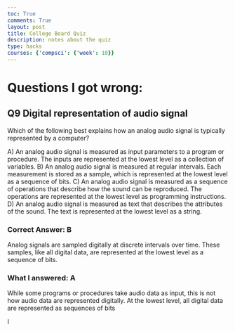 ```yaml
---
toc: True
comments: True
layout: post
title: College Board Quiz
description: notes about the quiz
type: hacks
courses: {'compsci': {'week': 10}}
---
```


# Questions I got wrong:

## Q9 Digital representation of audio signal

Which of the following best explains how an analog audio signal is typically represented by a computer?

A) An analog audio signal is measured as input parameters to a program or procedure. The inputs are represented at the lowest level as a collection of variables.
B) An analog audio signal is measured at regular intervals. Each measurement is stored as a sample, which is represented at the lowest level as a sequence of bits.
C) An analog audio signal is measured as a sequence of operations that describe how the sound can be reproduced. The operations are represented at the lowest level as programming instructions.
D) An analog audio signal is measured as text that describes the attributes of the sound. The text is represented at the lowest level as a string.


### Correct Answer: B

Analog signals are sampled digitally at discrete intervals over time. These samples, like all digital data, are represented at the lowest level as a sequence of bits.

### What I answered: A 

While some programs or procedures take audio data as input, this is not how audio data are represented digitally. At the lowest level, all digital data are represented as sequences of bits

I 

